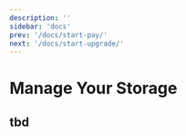 ```yaml
---
description: ''
sidebar: 'docs'
prev: '/docs/start-pay/'
next: '/docs/start-upgrade/'
---
```


# Manage Your Storage 

## tbd